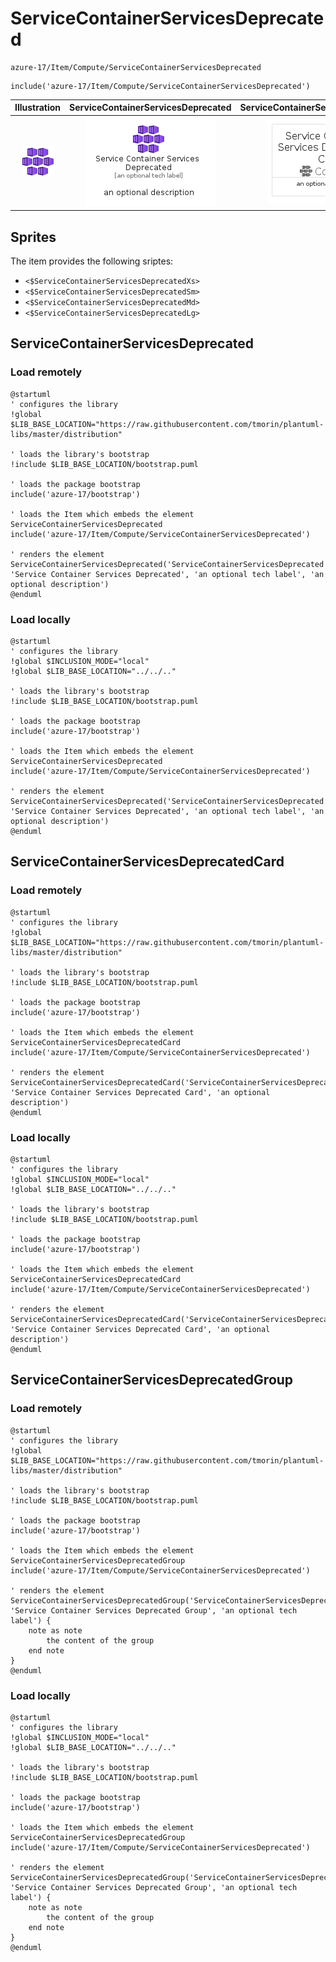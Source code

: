 # ServiceContainerServicesDeprecated


```text
azure-17/Item/Compute/ServiceContainerServicesDeprecated
```

```text
include('azure-17/Item/Compute/ServiceContainerServicesDeprecated')
```



| Illustration | ServiceContainerServicesDeprecated | ServiceContainerServicesDeprecatedCard | ServiceContainerServicesDeprecatedGroup |
| :---: | :---: | :---: | :---: |
| ![illustration for Illustration](../../../azure-17/Item/Compute/ServiceContainerServicesDeprecated.png) | ![illustration for ServiceContainerServicesDeprecated](../../../azure-17/Item/Compute/ServiceContainerServicesDeprecated.Local.png) | ![illustration for ServiceContainerServicesDeprecatedCard](../../../azure-17/Item/Compute/ServiceContainerServicesDeprecatedCard.Local.png) | ![illustration for ServiceContainerServicesDeprecatedGroup](../../../azure-17/Item/Compute/ServiceContainerServicesDeprecatedGroup.Local.png) |



## Sprites
The item provides the following sriptes:

- `<$ServiceContainerServicesDeprecatedXs>`
- `<$ServiceContainerServicesDeprecatedSm>`
- `<$ServiceContainerServicesDeprecatedMd>`
- `<$ServiceContainerServicesDeprecatedLg>`





## ServiceContainerServicesDeprecated

### Load remotely
```plantuml
@startuml
' configures the library
!global $LIB_BASE_LOCATION="https://raw.githubusercontent.com/tmorin/plantuml-libs/master/distribution"

' loads the library's bootstrap
!include $LIB_BASE_LOCATION/bootstrap.puml

' loads the package bootstrap
include('azure-17/bootstrap')

' loads the Item which embeds the element ServiceContainerServicesDeprecated
include('azure-17/Item/Compute/ServiceContainerServicesDeprecated')

' renders the element
ServiceContainerServicesDeprecated('ServiceContainerServicesDeprecated', 'Service Container Services Deprecated', 'an optional tech label', 'an optional description')
@enduml
```

### Load locally
```plantuml
@startuml
' configures the library
!global $INCLUSION_MODE="local"
!global $LIB_BASE_LOCATION="../../.."

' loads the library's bootstrap
!include $LIB_BASE_LOCATION/bootstrap.puml

' loads the package bootstrap
include('azure-17/bootstrap')

' loads the Item which embeds the element ServiceContainerServicesDeprecated
include('azure-17/Item/Compute/ServiceContainerServicesDeprecated')

' renders the element
ServiceContainerServicesDeprecated('ServiceContainerServicesDeprecated', 'Service Container Services Deprecated', 'an optional tech label', 'an optional description')
@enduml
```

## ServiceContainerServicesDeprecatedCard

### Load remotely
```plantuml
@startuml
' configures the library
!global $LIB_BASE_LOCATION="https://raw.githubusercontent.com/tmorin/plantuml-libs/master/distribution"

' loads the library's bootstrap
!include $LIB_BASE_LOCATION/bootstrap.puml

' loads the package bootstrap
include('azure-17/bootstrap')

' loads the Item which embeds the element ServiceContainerServicesDeprecatedCard
include('azure-17/Item/Compute/ServiceContainerServicesDeprecated')

' renders the element
ServiceContainerServicesDeprecatedCard('ServiceContainerServicesDeprecatedCard', 'Service Container Services Deprecated Card', 'an optional description')
@enduml
```

### Load locally
```plantuml
@startuml
' configures the library
!global $INCLUSION_MODE="local"
!global $LIB_BASE_LOCATION="../../.."

' loads the library's bootstrap
!include $LIB_BASE_LOCATION/bootstrap.puml

' loads the package bootstrap
include('azure-17/bootstrap')

' loads the Item which embeds the element ServiceContainerServicesDeprecatedCard
include('azure-17/Item/Compute/ServiceContainerServicesDeprecated')

' renders the element
ServiceContainerServicesDeprecatedCard('ServiceContainerServicesDeprecatedCard', 'Service Container Services Deprecated Card', 'an optional description')
@enduml
```

## ServiceContainerServicesDeprecatedGroup

### Load remotely
```plantuml
@startuml
' configures the library
!global $LIB_BASE_LOCATION="https://raw.githubusercontent.com/tmorin/plantuml-libs/master/distribution"

' loads the library's bootstrap
!include $LIB_BASE_LOCATION/bootstrap.puml

' loads the package bootstrap
include('azure-17/bootstrap')

' loads the Item which embeds the element ServiceContainerServicesDeprecatedGroup
include('azure-17/Item/Compute/ServiceContainerServicesDeprecated')

' renders the element
ServiceContainerServicesDeprecatedGroup('ServiceContainerServicesDeprecatedGroup', 'Service Container Services Deprecated Group', 'an optional tech label') {
    note as note
        the content of the group
    end note
}
@enduml
```

### Load locally
```plantuml
@startuml
' configures the library
!global $INCLUSION_MODE="local"
!global $LIB_BASE_LOCATION="../../.."

' loads the library's bootstrap
!include $LIB_BASE_LOCATION/bootstrap.puml

' loads the package bootstrap
include('azure-17/bootstrap')

' loads the Item which embeds the element ServiceContainerServicesDeprecatedGroup
include('azure-17/Item/Compute/ServiceContainerServicesDeprecated')

' renders the element
ServiceContainerServicesDeprecatedGroup('ServiceContainerServicesDeprecatedGroup', 'Service Container Services Deprecated Group', 'an optional tech label') {
    note as note
        the content of the group
    end note
}
@enduml
```

